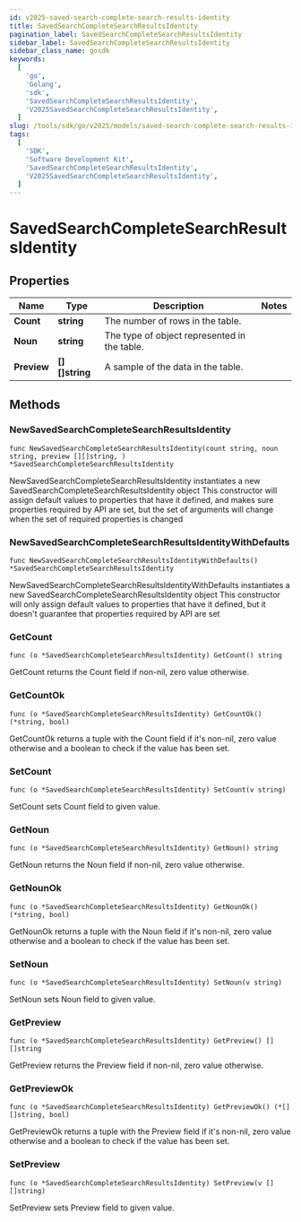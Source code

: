 ```yaml
---
id: v2025-saved-search-complete-search-results-identity
title: SavedSearchCompleteSearchResultsIdentity
pagination_label: SavedSearchCompleteSearchResultsIdentity
sidebar_label: SavedSearchCompleteSearchResultsIdentity
sidebar_class_name: gosdk
keywords:
  [
    'go',
    'Golang',
    'sdk',
    'SavedSearchCompleteSearchResultsIdentity',
    'V2025SavedSearchCompleteSearchResultsIdentity',
  ]
slug: /tools/sdk/go/v2025/models/saved-search-complete-search-results-identity
tags:
  [
    'SDK',
    'Software Development Kit',
    'SavedSearchCompleteSearchResultsIdentity',
    'V2025SavedSearchCompleteSearchResultsIdentity',
  ]
---
```


# SavedSearchCompleteSearchResultsIdentity

## Properties

| Name | Type | Description | Notes |
| --- | --- | --- | --- |
| **Count** | **string** | The number of rows in the table. |
| **Noun** | **string** | The type of object represented in the table. |
| **Preview** | **[][]string** | A sample of the data in the table. |

## Methods

### NewSavedSearchCompleteSearchResultsIdentity

`func NewSavedSearchCompleteSearchResultsIdentity(count string, noun string, preview [][]string, ) *SavedSearchCompleteSearchResultsIdentity`

NewSavedSearchCompleteSearchResultsIdentity instantiates a new SavedSearchCompleteSearchResultsIdentity object This constructor will assign default values to properties that have it defined, and makes sure properties required by API are set, but the set of arguments will change when the set of required properties is changed

### NewSavedSearchCompleteSearchResultsIdentityWithDefaults

`func NewSavedSearchCompleteSearchResultsIdentityWithDefaults() *SavedSearchCompleteSearchResultsIdentity`

NewSavedSearchCompleteSearchResultsIdentityWithDefaults instantiates a new SavedSearchCompleteSearchResultsIdentity object This constructor will only assign default values to properties that have it defined, but it doesn't guarantee that properties required by API are set

### GetCount

`func (o *SavedSearchCompleteSearchResultsIdentity) GetCount() string`

GetCount returns the Count field if non-nil, zero value otherwise.

### GetCountOk

`func (o *SavedSearchCompleteSearchResultsIdentity) GetCountOk() (*string, bool)`

GetCountOk returns a tuple with the Count field if it's non-nil, zero value otherwise and a boolean to check if the value has been set.

### SetCount

`func (o *SavedSearchCompleteSearchResultsIdentity) SetCount(v string)`

SetCount sets Count field to given value.

### GetNoun

`func (o *SavedSearchCompleteSearchResultsIdentity) GetNoun() string`

GetNoun returns the Noun field if non-nil, zero value otherwise.

### GetNounOk

`func (o *SavedSearchCompleteSearchResultsIdentity) GetNounOk() (*string, bool)`

GetNounOk returns a tuple with the Noun field if it's non-nil, zero value otherwise and a boolean to check if the value has been set.

### SetNoun

`func (o *SavedSearchCompleteSearchResultsIdentity) SetNoun(v string)`

SetNoun sets Noun field to given value.

### GetPreview

`func (o *SavedSearchCompleteSearchResultsIdentity) GetPreview() [][]string`

GetPreview returns the Preview field if non-nil, zero value otherwise.

### GetPreviewOk

`func (o *SavedSearchCompleteSearchResultsIdentity) GetPreviewOk() (*[][]string, bool)`

GetPreviewOk returns a tuple with the Preview field if it's non-nil, zero value otherwise and a boolean to check if the value has been set.

### SetPreview

`func (o *SavedSearchCompleteSearchResultsIdentity) SetPreview(v [][]string)`

SetPreview sets Preview field to given value.
